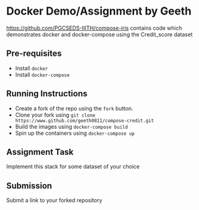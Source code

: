 # Docker Demo/Assignment by Geeth

https://github.com/PGCSEDS-IIITH/compose-iris contains code which demonstrates docker and docker-compose using the Credit_score dataset 



## Pre-requisites
- Install `docker`
- Install `docker-compose`

## Running Instructions
- Create a fork of the repo using the `fork` button.
- Clone your fork using `git clone https://www.github.com/geeth0811/compose-credit.git`
- Build the images using `docker-compose build`
- Spin up the containers using `docker-compose up`

## Assignment Task
Implement this stack for some dataset of your choice

## Submission
Submit a link to your forked repository
